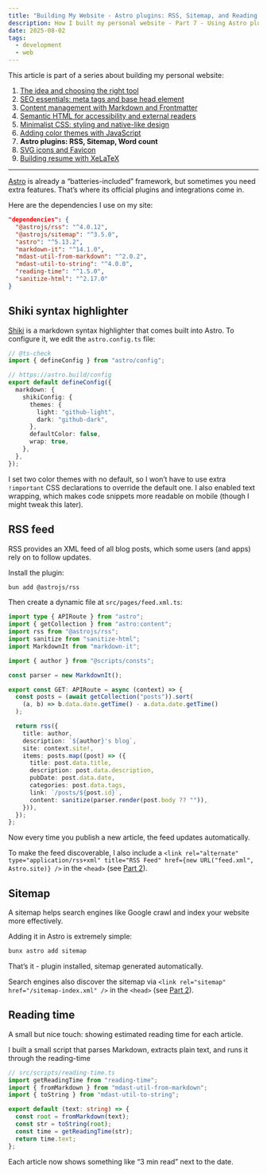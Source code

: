 ```yaml
---
title: "Building My Website - Astro plugins: RSS, Sitemap, and Reading Time (Part 7)"
description: How I built my personal website - Part 7 - Using Astro plugins and utilities to generate an RSS feed, a sitemap for SEO, and reading time estimates.
date: 2025-08-02
tags:
  - development
  - web
---
```


This article is part of a series about building my personal website:

1. [The idea and choosing the right tool](/posts/this-website/01-idea-and-choosing-tool)
2. [SEO essentials: meta tags and base head element](/posts/this-website/02-seo-meta-tags)
3. [Content management with Markdown and Frontmatter](/posts/this-website/03-markdown-and-frontmatter)
4. [Semantic HTML for accessibility and external readers](/posts/this-website/04-semantic-html)
5. [Minimalist CSS: styling and native-like design](/posts/this-website/05-minimal-css)
6. [Adding color themes with JavaScript](/posts/this-website/06-javascript)
7. __Astro plugins: RSS, Sitemap, Word count__
8. [SVG icons and Favicon](/posts/this-website/08-icons-favicon)
9. [Building resume with XeLaTeX](/posts/this-website/09-resume)

---

[Astro](/posts/why-astro-stands-out)
is already a “batteries-included” framework,
but sometimes you need extra features.
That’s where its official plugins and integrations come in.

Here are the dependencies I use on my site:

```json
"dependencies": {
  "@astrojs/rss": "^4.0.12",
  "@astrojs/sitemap": "^3.5.0",
  "astro": "^5.13.2",
  "markdown-it": "^14.1.0",
  "mdast-util-from-markdown": "^2.0.2",
  "mdast-util-to-string": "^4.0.0",
  "reading-time": "^1.5.0",
  "sanitize-html": "^2.17.0"
}
```

## Shiki syntax highlighter

[Shiki](https://shiki.matsu.io/)
is a markdown syntax highlighter that comes built into Astro.
To configure it, we edit the `astro.config.ts` file:

```ts
// @ts-check
import { defineConfig } from "astro/config";

// https://astro.build/config
export default defineConfig({
  markdown: {
    shikiConfig: {
      themes: {
        light: "github-light",
        dark: "github-dark",
      },
      defaultColor: false,
      wrap: true,
    },
  },
});
```

I set two color themes with no default,
so I won’t have to use extra `!important`
CSS declarations to override the default one.
I also enabled text wrapping,
which makes code snippets more readable on mobile
(though I might tweak this later).

## RSS feed

RSS provides an XML feed of all blog posts,
which some users (and apps) rely on to follow updates.

Install the plugin:

```bash
bun add @astrojs/rss
```

Then create a dynamic file at `src/pages/feed.xml.ts`:

```ts
import type { APIRoute } from "astro";
import { getCollection } from "astro:content";
import rss from "@astrojs/rss";
import sanitize from "sanitize-html";
import MarkdownIt from "markdown-it";

import { author } from "@scripts/consts";

const parser = new MarkdownIt();

export const GET: APIRoute = async (context) => {
  const posts = (await getCollection("posts")).sort(
    (a, b) => b.data.date.getTime() - a.data.date.getTime()
  );

  return rss({
    title: author,
    description: `${author}'s blog`,
    site: context.site!,
    items: posts.map((post) => ({
      title: post.data.title,
      description: post.data.description,
      pubDate: post.data.date,
      categories: post.data.tags,
      link: `/posts/${post.id}`,
      content: sanitize(parser.render(post.body ?? "")),
    })),
  });
};
```

Now every time you publish a new article, the feed updates automatically.

To make the feed discoverable, I also include a
`<link rel="alternate" type="application/rss+xml" title="RSS Feed" href={new URL("feed.xml", Astro.site)} />`
in the `<head>` (see [Part 2](/posts/this-website/02-seo-meta-tags)).

## Sitemap

A sitemap helps search engines like Google crawl
and index your website more effectively.

Adding it in Astro is extremely simple:

```bash
bunx astro add sitemap
```

That’s it - plugin installed, sitemap generated automatically.

Search engines also discover the sitemap via
`<link rel="sitemap" href="/sitemap-index.xml" />` in the `<head>`
(see [Part 2](/posts/this-website/02-seo-meta-tags)).

## Reading time

A small but nice touch: showing estimated reading time for each article.

I built a small script that parses Markdown,
extracts plain text, and runs it through the reading-time

```ts
// src/scripts/reading-time.ts
import getReadingTime from "reading-time";
import { fromMarkdown } from "mdast-util-from-markdown";
import { toString } from "mdast-util-to-string";

export default (text: string) => {
  const root = fromMarkdown(text);
  const str = toString(root);
  const time = getReadingTime(str);
  return time.text;
};
```

Each article now shows something like “3 min read” next to the date.
